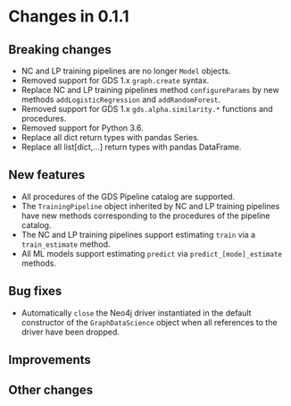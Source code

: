 # Changes in 0.1.1


## Breaking changes

* NC and LP training pipelines are no longer `Model` objects.
* Removed support for GDS 1.x `graph.create` syntax.
* Replace NC and LP training pipelines method `configureParams` by new methods `addLogisticRegression` and `addRandomForest`.
* Removed support for GDS 1.x `gds.alpha.similarity.*` functions and procedures.
* Removed support for Python 3.6.
* Replace all dict return types with pandas Series.
* Replace all list[dict,...] return types with pandas DataFrame.


## New features

* All procedures of the GDS Pipeline catalog are supported.
* The `TrainingPipeline` object inherited by NC and LP training pipelines have new methods corresponding to the procedures of the pipeline catalog.
* The NC and LP training pipelines support estimating `train` via a `train_estimate` method.
* All ML models support estimating `predict` via `predict_[mode]_estimate` methods.


## Bug fixes

* Automatically `close` the Neo4j driver instantiated in the default constructor of the `GraphDataScience` object when all references to the driver have been dropped.


## Improvements


## Other changes

